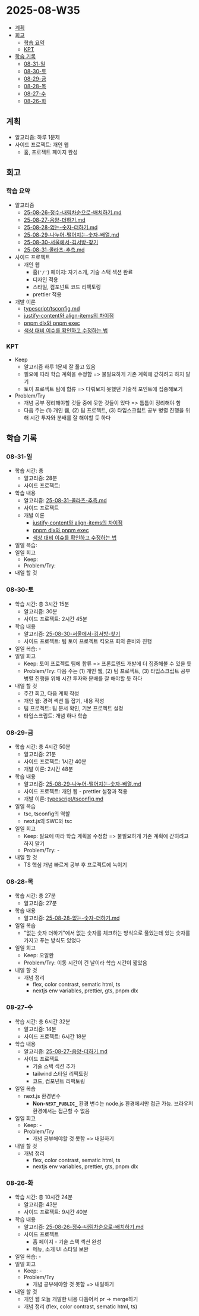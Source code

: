 # 2025-08-W35 <!-- omit from toc -->

- [계획](#계획)
- [회고](#회고)
  - [학습 요약](#학습-요약)
  - [KPT](#kpt)
- [학습 기록](#학습-기록)
  - [08-31-일](#08-31-일)
  - [08-30-토](#08-30-토)
  - [08-29-금](#08-29-금)
  - [08-28-목](#08-28-목)
  - [08-27-수](#08-27-수)
  - [08-26-화](#08-26-화)

## 계획

- 알고리즘: 하루 1문제
- 사이드 프로젝트: 개인 웹
  - 홈, 프로젝트 페이지 완성

## 회고

### 학습 요약

- 알고리즘
  - [25-08-26-정수-내림차순으로-배치하기.md](/algorithm/programmers/25-08-26-정수-내림차순으로-배치하기.md)
  - [25-08-27-음양-더하기.md](/algorithm/programmers/25-08-27-음양-더하기.md)
  - [25-08-28-없는-숫자-더하기.md](/algorithm/programmers/25-08-28-없는-숫자-더하기.md)
  - [25-08-29-나누어-떨어지는-숫자-배열.md](/algorithm/programmers/25-08-29-나누어-떨어지는-숫자-배열.md)
  - [25-08-30-서울에서-김서방-찾기](/algorithm/programmers/25-08-30-서울에서-김서방-찾기.md)
  - [25-08-31-콜라츠-추측.md](/algorithm/programmers/25-08-31-콜라츠-추측.md)
- 사이드 프로젝트
  - 개인 웹
    - 홈(`'/'`) 페이지: 자기소개, 기술 스택 섹션 완료
    - 디자인 적용
    - 스타일, 컴포넌트 코드 리팩토링
    - prettier 적용
- 개발 이론
  - [typescript/tsconfig.md](/typescript/tsconfig.md)
  - [justify-content와 align-items의 차이점](/style/css-core/flex-grid.md)
  - [pnpm dlx와 pnpm exec](/project/package-manager.md)
  - [색상 대비 이슈를 확인하고 수정하는 법](/style/color-contrast.md)

### KPT

- Keep
  - 알고리즘 하루 1문제 잘 풀고 있음
  - 필요에 따라 학습 계획을 수정함 => 불필요하게 기존 계획에 갇히려고 하지 말기
  - 토이 프로젝트 팀에 합류 => 다뤄보지 못했던 기술적 포인트에 집중해보기
- Problem/Try
  - 개념 공부 정리해야할 것들 중에 못한 것들이 있다 => 틈틈이 정리해야 함
  - 다음 주는 (1) 개인 웹, (2) 팀 프로젝트, (3) 타입스크립트 공부 병렬 진행을 위해 시간 투자와 분배를 잘 해야할 듯 하다

## 학습 기록

### 08-31-일

- 학습 시간: 총
  - 알고리즘: 28분
  - 사이드 프로젝트:
- 학습 내용
  - 알고리즘: [25-08-31-콜라츠-추측.md](/algorithm/programmers/25-08-31-콜라츠-추측.md)
  - 사이드 프로젝트
  - 개발 이론
    - [justify-content와 align-items의 차이점](/style/css-core/flex-grid.md)
    - [pnpm dlx와 pnpm exec](/project/package-manager.md)
    - [색상 대비 이슈를 확인하고 수정하는 법](/style/color-contrast.md)
- 일일 복습:
- 일일 회고
  - Keep:
  - Problem/Try:
- 내일 할 것

### 08-30-토

- 학습 시간: 총 3시간 15분
  - 알고리즘: 30분
  - 사이드 프로젝트: 2시간 45분
- 학습 내용
  - 알고리즘: [25-08-30-서울에서-김서방-찾기](/algorithm/programmers/25-08-30-서울에서-김서방-찾기.md)
  - 사이드 프로젝트: 팀 토이 프로젝트 킥오프 회의 준비와 진행
- 일일 복습: -
- 일일 회고
  - Keep: 토이 프로젝트 팀에 합류 => 프론트엔드 개발에 더 집중해볼 수 있을 듯
  - Problem/Try: 다음 주는 (1) 개인 웹, (2) 팀 프로젝트, (3) 타입스크립트 공부 병렬 진행을 위해 시간 투자와 분배를 잘 해야할 듯 하다
- 내일 할 것
  - 주간 회고, 다음 계획 작성
  - 개인 웹: 경력 섹션 틀 잡기, 내용 작성
  - 팀 프로젝트: 팀 문서 확인, 기본 프로젝트 설정
  - 타입스크립트: 개념 하나 학습

### 08-29-금

- 학습 시간: 총 4시간 50분
  - 알고리즘: 21분
  - 사이드 프로젝트: 1시간 40분
  - 개발 이론: 2시간 48분
- 학습 내용
  - 알고리즘: [25-08-29-나누어-떨어지는-숫자-배열.md](/algorithm/programmers/25-08-29-나누어-떨어지는-숫자-배열.md)
  - 사이드 프로젝트: 개인 웹 - prettier 설정과 적용
  - 개발 이론: [typescript/tsconfig.md](/typescript/tsconfig.md)
- 일일 복습
  - tsc, tsconfig의 역할
  - next.js의 SWC와 tsc
- 일일 회고
  - Keep: 필요에 따라 학습 계획을 수정함 => 불필요하게 기존 계획에 갇히려고 하지 말기
  - Problem/Try: -
- 내일 할 것
  - TS 핵심 개념 빠르게 공부 후 프로젝트에 녹이기

### 08-28-목

- 학습 시간: 총 27분
  - 알고리즘: 27분
- 학습 내용
  - 알고리즘: [25-08-28-없는-숫자-더하기.md](/algorithm/programmers/25-08-28-없는-숫자-더하기.md)
- 일일 복습
  - "없는 숫자 더하기"에서 없는 숫자를 체크하는 방식으로 풀었는데 있는 숫자를 가지고 푸는 방식도 있었다
- 일일 회고
  - Keep: 오알완
  - Problem/Try: 이동 시간이 긴 날이라 학습 시간이 짧았음
- 내일 할 것
  - 개념 정리
    - flex, color contrast, sematic html, ts
    - nextjs env variables, prettier, gts, pnpm dlx

### 08-27-수

- 학습 시간: 총 6시간 32분
  - 알고리즘: 14분
  - 사이드 프로젝트: 6시간 18분
- 학습 내용
  - 알고리즘: [25-08-27-음양-더하기.md](/algorithm/programmers/25-08-27-음양-더하기.md)
  - 사이드 프로젝트
    - 기술 스택 섹션 추가
    - tailwind 스타일 리팩토링
    - 코드, 컴포넌트 리팩토링
- 일일 복습
  - next.js 환경변수
    - **Non-`NEXT_PUBLIC_`** 환경 변수는 node.js 환경에서만 접근 가능. 브라우저 환경에서는 접근할 수 없음
- 일일 회고
  - Keep: -
  - Problem/Try
    - 개념 공부해야할 것 못함 => 내일하기
- 내일 할 것
  - 개념 정리
    - flex, color contrast, sematic html, ts
    - nextjs env variables, prettier, gts, pnpm dlx

### 08-26-화

- 학습 시간: 총 10시간 24분
  - 알고리즘: 43분
  - 사이드 프로젝트: 9시간 40분
- 학습 내용
  - 알고리즘: [25-08-26-정수-내림차순으로-배치하기.md](/algorithm/programmers/25-08-26-정수-내림차순으로-배치하기.md)
  - 사이드 프로젝트
    - 홈 페이지 - 기술 스택 섹션 완성
    - 메뉴, 소개 UI 스타일 보완
- 일일 복습: -
- 일일 회고
  - Keep: -
  - Problem/Try
    - 개념 공부해야할 것 못함 => 내일하기
- 내일 할 것
  - 개인 웹 오늘 개발한 내용 다듬어서 pr -> merge하기
  - 개념 정리 (flex, color contrast, sematic html, ts)
